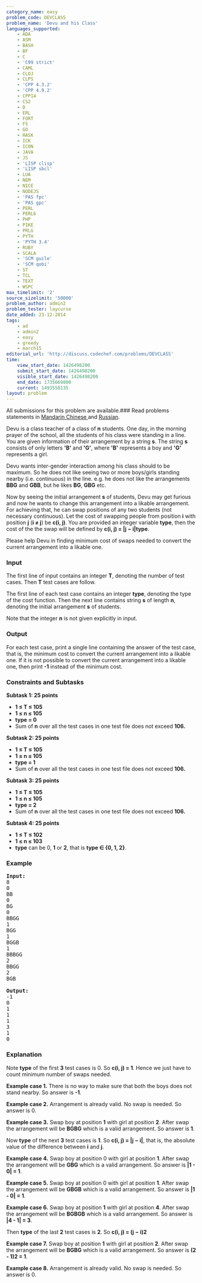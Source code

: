 ```yaml
---
category_name: easy
problem_code: DEVCLASS
problem_name: 'Devu and his Class'
languages_supported:
    - ADA
    - ASM
    - BASH
    - BF
    - C
    - 'C99 strict'
    - CAML
    - CLOJ
    - CLPS
    - 'CPP 4.3.2'
    - 'CPP 4.9.2'
    - CPP14
    - CS2
    - D
    - ERL
    - FORT
    - FS
    - GO
    - HASK
    - ICK
    - ICON
    - JAVA
    - JS
    - 'LISP clisp'
    - 'LISP sbcl'
    - LUA
    - NEM
    - NICE
    - NODEJS
    - 'PAS fpc'
    - 'PAS gpc'
    - PERL
    - PERL6
    - PHP
    - PIKE
    - PRLG
    - PYTH
    - 'PYTH 3.4'
    - RUBY
    - SCALA
    - 'SCM guile'
    - 'SCM qobi'
    - ST
    - TCL
    - TEXT
    - WSPC
max_timelimit: '2'
source_sizelimit: '50000'
problem_author: admin2
problem_tester: laycurse
date_added: 23-12-2014
tags:
    - ad
    - admin2
    - easy
    - greedy
    - march15
editorial_url: 'http://discuss.codechef.com/problems/DEVCLASS'
time:
    view_start_date: 1426498200
    submit_start_date: 1426498200
    visible_start_date: 1426498200
    end_date: 1735669800
    current: 1493558135
layout: problem
---
```

All submissions for this problem are available.###  Read problems statements in [Mandarin Chinese ](http://www.codechef.com/download/translated/MARCH15/mandarin/DEVCLASS.pdf) and [Russian](http://www.codechef.com/download/translated/MARCH15/russian/DEVCLASS.pdf).

Devu is a class teacher of a class of **n** students. One day, in the morning prayer of the school, all the students of his class were standing in a line. You are given information of their arrangement by a string **s**. The string **s** consists of only letters **'B'** and **'G'**, where **'B'** represents a boy and **'G'** represents a girl.

Devu wants inter-gender interaction among his class should to be maximum. So he does not like seeing two or more boys/girls standing nearby (i.e. continuous) in the line. e.g. he does not like the arrangements **BBG** and **GBB**, but he likes **BG**, **GBG** etc.

Now by seeing the initial arrangement **s** of students, Devu may get furious and now he wants to change this arrangement into a likable arrangement. For achieving that, he can swap positions of any two students (not necessary continuous). Let the cost of swapping people from position **i** with position **j** (**i ≠ j**) be **c(i, j)**. You are provided an integer variable **type**, then the cost of the the swap will be defined by **c(i, j) = |j − i|type**.

Please help Devu in finding minimum cost of swaps needed to convert the current arrangement into a likable one.

### Input

The first line of input contains an integer **T**, denoting the number of test cases. Then **T** test cases are follow.

The first line of each test case contains an integer **type**, denoting the type of the cost function. Then the next line contains string **s** of length **n**, denoting the initial arrangement **s** of students.

Note that the integer **n** is not given explicitly in input.

### Output

For each test case, print a single line containing the answer of the test case, that is, the minimum cost to convert the current arrangement into a likable one. If it is not possible to convert the current arrangement into a likable one, then print **-1** instead of the minimum cost.

### Constraints and Subtasks

**Subtask 1: 25 points**

- **1 ≤ T ≤ 105**
- **1 ≤ n ≤ 105**
- **type = 0**
- Sum of **n** over all the test cases in one test file does not exceed **106.**

**Subtask 2: 25 points**

- **1 ≤ T ≤ 105**
- **1 ≤ n ≤ 105**
- **type = 1**
- Sum of **n** over all the test cases in one test file does not exceed **106.**

**Subtask 3: 25 points**

- **1 ≤ T ≤ 105**
- **1 ≤ n ≤ 105**
- **type = 2**
- Sum of **n** over all the test cases in one test file does not exceed **106.**

**Subtask 4: 25 points**

- **1 ≤ T ≤ 102**
- **1 ≤ n ≤ 103**
- **type** can be 0, **1** or **2**, that is **type ∈ {0, 1, 2}**.

### Example

<pre><b>Input:</b>
8
0
BB
0
BG
0
BBGG
1
BGG
1
BGGB
1
BBBGG
2
BBGG
2
BGB

<b>Output:</b>
-1
0
1
1
1
3
1
0
</pre>
### Explanation

Note **type** of the first **3** test cases is 0. So **c(i, j) = 1**. Hence we just have to count minimum number of swaps needed.

**Example case 1.** There is no way to make sure that both the boys does not stand nearby. So answer is **-1**.

**Example case 2.** Arrangement is already valid. No swap is needed. So answer is 0.

**Example case 3.** Swap boy at position **1** with girl at position **2**. After swap the arrangement will be **BGBG** which is a valid arrangement. So answer is **1**.

Now **type** of the next **3** test cases is **1**. So **c(i, j) = |j − i|**, that is, the absolute value of the difference between **i** and **j**.

**Example case 4.** Swap boy at position 0 with girl at position **1**. After swap the arrangement will be **GBG** which is a valid arrangement. So answer is **|1 - 0| = 1**.

**Example case 5.** Swap boy at position 0 with girl at position **1**. After swap the arrangement will be **GBGB** which is a valid arrangement. So answer is **|1 - 0| = 1**.

**Example case 6.** Swap boy at position **1** with girl at position **4**. After swap the arrangement will be **BGBGB** which is a valid arrangement. So answer is **|4 - 1| = 3**.

Then **type** of the last **2** test cases is **2**. So **c(i, j) = (j − i)2**

**Example case 7.** Swap boy at position **1** with girl at position **2**. After swap the arrangement will be **BGBG** which is a valid arrangement. So answer is **(2 - 1)2 = 1**.

**Example case 8.** Arrangement is already valid. No swap is needed. So answer is 0.
